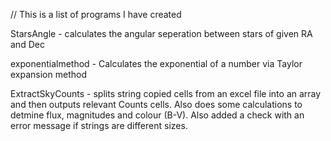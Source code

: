 // This is a list of programs I have created

StarsAngle - calculates the angular seperation between stars of given RA and Dec

exponentialmethod - Calculates the exponential of a number via Taylor expansion method

ExtractSkyCounts - splits string copied cells from an excel file into an array and then outputs relevant Counts cells. Also does some calculations to detmine flux, magnitudes and colour (B-V). Also added a check with an error message if strings are different sizes.
